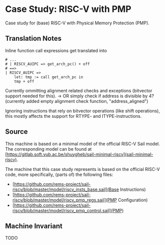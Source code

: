 # Case Study: RISC-V with PMP 
Case study for (base) RISC-V with Physical Memory Protection (PMP).

## Translation Notes
Inline function call expressions get translated into
```
# ...
# | RISCV_AUIPC => get_arch_pc() + off
# ==>
| RISCV_AUIPC => 
	let: tmp := call get_arch_pc in
	tmp + off
```

Currently ommitting alignment related checks and exceptions (bitvector support needed for this).
-> OR simply check if address is divisible by 4? (currently added empty alignment check function, "address_aligned")

Ignoring instructions that rely on bitvector operations (like shift operations), this mostly affects the support for RTYPE- and ITYPE-instructions.

## Source

This machine is based on a minimal model of the official RISC-V Sail model.
The corresponding model can be found at [https://gitlab.soft.vub.ac.be/shuygheb/sail-minimal-riscv](sail-minimal-riscv).

The machine that this case study represents is based on the official RISC-V code, more specifically, (parts of) the following files:
- [https://github.com/rems-project/sail-riscv/blob/master/model/riscv_insts_base.sail](Base Instructions)
- [https://github.com/rems-project/sail-riscv/blob/master/model/riscv_pmp_regs.sail](PMP Configuration)
- [https://github.com/rems-project/sail-riscv/blob/master/model/riscv_pmp_control.sail](PMP)

## Machine Invariant
TODO

